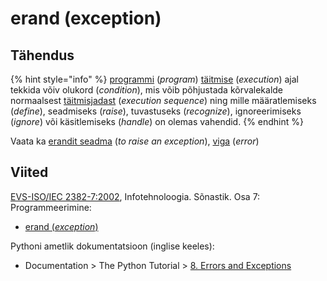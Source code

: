 # erand \(exception\)

## Tähendus

{% hint style="info" %}
[programmi](programm-program.md) \(_program_\) [täitmise](taeitmine-execution.md) \(_execution_\) ajal tekkida võiv olukord \(_condition_\), mis võib põhjustada kõrvalekalde normaalsest [täitmisjadast](taeitmisjada-execution-sequence.md) \(_execution sequence_\) ning mille määratlemiseks \(_define_\), seadmiseks \(_raise_\), tuvastuseks \(_recognize_\), ignoreerimiseks \(_ignore_\) või käsitlemiseks \(_handle_\) on olemas vahendid.
{% endhint %}

Vaata ka [erandit seadma](erandit-seadma-to-raise-an-exception.md) \(_to raise an exception_\), [viga](viga-error.md) \(_error_\)

## Viited

[EVS-ISO/IEC 2382-7:2002](https://www.evs.ee/et/evs-iso-iec-2382-7-2002), Infotehnoloogia. Sõnastik. Osa 7: Programmeerimine:

* [erand \(_exception_\)](http://www.eki.ee/dict/its/index.cgi?Q=D0EC6723-6C03-1014-88DC-FC5F0DBED45A&F=GUID&C01=1&C02=0&C10=1)

Pythoni ametlik dokumentatsioon \(inglise keeles\):

* Documentation &gt; The Python Tutorial &gt; [8. Errors and Exceptions](https://docs.python.org/3/tutorial/errors.html#errors-and-exceptions)

